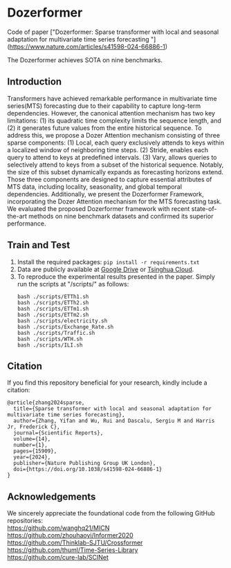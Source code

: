 # Dozerformer
Code of paper ["Dozerformer: Sparse transformer with local and seasonal adaptation for multivariate time series forecasting
"] (https://www.nature.com/articles/s41598-024-66886-1)

The Dozerformer achieves SOTA on nine benchmarks.

## Introduction
Transformers have achieved remarkable performance in multivariate time series(MTS) forecasting due to their capability to capture long-term dependencies. However, the canonical attention mechanism has two key limitations: (1) its quadratic time complexity limits the sequence length, and (2) it generates future values from the entire historical sequence.
To address this, we propose a Dozer Attention mechanism consisting of three sparse components: (1) Local, each query exclusively attends to keys within a localized window of neighboring time steps. (2) Stride, enables each query to attend to keys at predefined intervals. (3) Vary, allows queries to selectively attend to keys from a subset of the historical sequence. Notably, the size of this subset dynamically expands as forecasting horizons extend. Those three components are designed to capture essential attributes of MTS data, including locality, seasonality, and global temporal dependencies.
Additionally, we present the Dozerformer Framework, incorporating the Dozer Attention mechanism for the MTS forecasting task.
We evaluated the proposed Dozerformer framework with recent state-of-the-art methods on nine benchmark datasets and confirmed its superior performance.

## Train and Test
1. Install the required packages: `pip install -r requirements.txt`
2. Data are publicly available at [Google Drive](https://drive.google.com/file/d/1CC4ZrUD4EKncndzgy5PSTzOPSqcuyqqj/view?usp=sharing) or [Tsinghua Cloud](https://cloud.tsinghua.edu.cn/f/b8f4a78a39874ac9893e/?dl=1).
3. To reproduce the experimental results presented in the paper. Simply run the scripts at "/scripts/" as follows:
   ```
   bash ./scripts/ETTh1.sh
   bash ./scripts/ETTh2.sh
   bash ./scripts/ETTm1.sh
   bash ./scripts/ETTm2.sh
   bash ./scripts/electricity.sh
   bash ./scripts/Exchange_Rate.sh
   bash ./scripts/Traffic.sh
   bash ./scripts/WTH.sh
   bash ./scripts/ILI.sh
   ```
   
## Citation
If you find this repository beneficial for your research, kindly include a citation:
```
@article{zhang2024sparse,
  title={Sparse transformer with local and seasonal adaptation for multivariate time series forecasting},
  author={Zhang, Yifan and Wu, Rui and Dascalu, Sergiu M and Harris Jr, Frederick C},
  journal={Scientific Reports},
  volume={14},
  number={1},
  pages={15909},
  year={2024},
  publisher={Nature Publishing Group UK London},
  doi={https://doi.org/10.1038/s41598-024-66886-1}
}
```

## Acknowledgements
We sincerely appreciate the foundational code from the following GitHub repositories: \
https://github.com/wanghq21/MICN \
https://github.com/zhouhaoyi/Informer2020 \
https://github.com/Thinklab-SJTU/Crossformer \
https://github.com/thuml/Time-Series-Library \
https://github.com/cure-lab/SCINet
